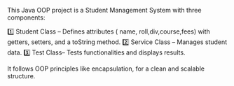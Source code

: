 This Java OOP project is a Student Management System with three components:

1️⃣ Student Class – Defines attributes ( name, roll,div,course,fees) with getters, setters, and a toString method.
2️⃣ Service Class – Manages student data.
3️⃣ Test Class– Tests functionalities and displays results.

It follows OOP principles like encapsulation, for a clean and scalable structure.
